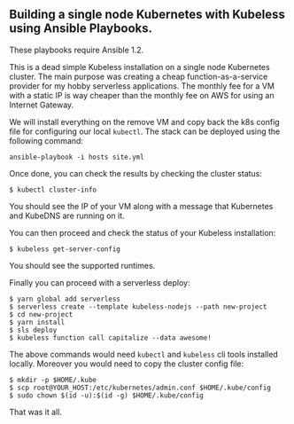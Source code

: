 Building a single node Kubernetes with Kubeless using Ansible Playbooks.
------------------------------------------------------------------------

These playbooks require Ansible 1.2.

This is a dead simple Kubeless installation on a single node Kubernetes cluster.
The main purpose was creating a cheap function-as-a-service provider for my hobby
serverless applications. The monthly fee for a VM with a static IP is way cheaper than the monthly fee on AWS for using an Internet Gateway.

We will install everything on the remove VM and copy back the k8s config file for configuring our local `kubectl`. The stack can be deployed using the following
command:

    ansible-playbook -i hosts site.yml

Once done, you can check the results by checking the cluster status:

    $ kubectl cluster-info

You should see the IP of your VM along with a message that Kubernetes and KubeDNS are running on it.

You can then proceed and check the status of your Kubeless installation:

    $ kubeless get-server-config

You should see the supported runtimes.

Finally you can proceed with a serverless deploy:

    $ yarn global add serverless
    $ serverless create --template kubeless-nodejs --path new-project
    $ cd new-project
    $ yarn install
    $ sls deploy
    $ kubeless function call capitalize --data awesome!

The above commands would need `kubectl` and `kubeless` cli tools installed locally. Moreover you would need to copy the cluster config file:

    $ mkdir -p $HOME/.kube
  	$ scp root@YOUR_HOST:/etc/kubernetes/admin.conf $HOME/.kube/config
  	$ sudo chown $(id -u):$(id -g) $HOME/.kube/config

That was it all.